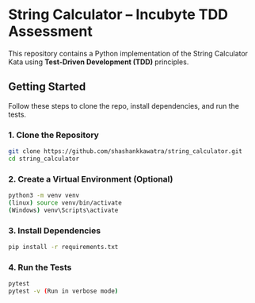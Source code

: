 # String Calculator – Incubyte TDD Assessment

This repository contains a Python implementation of the String Calculator Kata using **Test-Driven Development (TDD)** principles.

## Getting Started

Follow these steps to clone the repo, install dependencies, and run the tests.


### 1. Clone the Repository
```bash
git clone https://github.com/shashankkawatra/string_calculator.git
cd string_calculator
```

### 2. Create a Virtual Environment (Optional)
```bash
python3 -m venv venv
(linux) source venv/bin/activate
(Windows) venv\Scripts\activate
```

### 3. Install Dependencies
```bash
pip install -r requirements.txt
```

### 4. Run the Tests
```bash
pytest
pytest -v (Run in verbose mode)
```